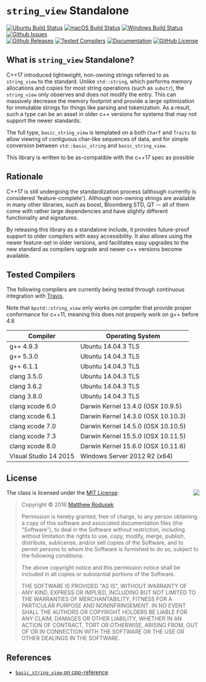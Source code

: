 # `string_view` Standalone

[![Ubuntu Build Status](https://github.com/bitwizeshift/string_view-standalone/workflows/Ubuntu/badge.svg?branch=master)](https://github.com/bitwizeshift/string_view-standalone/actions?query=workflow%3AUbuntu)
[![macOS Build Status](https://github.com/bitwizeshift/string_view-standalone/workflows/macOS/badge.svg?branch=master)](https://github.com/bitwizeshift/string_view-standalone/actions?query=workflow%3AmacOS)
[![Windows Build Status](https://github.com/bitwizeshift/string_view-standalone/workflows/Windows/badge.svg?branch=master)](https://github.com/bitwizeshift/string_view-standalone/actions?query=workflow%3AWindows)
[![Github Issues](https://img.shields.io/github/issues/bitwizeshift/string_view-standalone.svg)](http://github.com/bitwizeshift/string_view-standalone/issues)
<br/>
[![Github Releases](https://img.shields.io/github/release/bitwizeshift/string_view-standalone.svg)](https://github.com/bitwizeshift/string_view-standalone/releases)
[![Tested Compilers](https://img.shields.io/badge/compilers-gcc%20%7C%20clang-blue.svg)](#tested-compilers)
[![Documentation](https://img.shields.io/badge/docs-doxygen-blue.svg)](http://bitwizeshift.github.io/string_view-standalone)
[![GitHub License](https://img.shields.io/badge/license-MIT-blue.svg)](https://raw.githubusercontent.com/bitwizeshift/string_view-standalone/master/LICENSE.md)

## What is `string_view` Standalone?

C++17 introduced lightweight, non-owning strings referred to as `string_view` to the standard. Unlike `std::string`, which performs memory allocations
and copies for most string operations (such as `substr`), the `string_view` only observes and does not modify the entry.
This can massively decrease the memory footprint and provide a large optimization for immutable strings for things like parsing and tokenization. As a
result, such a type can be an asset in older c++ versions for systems that may not support the newer standards.

The full type, `basic_string_view` is templated on a both `CharT` and `Traits` to allow viewing of contiguous char-like sequences of data, and for
simple conversion between `std::basic_string` and `basic_string_view`.

This library is written to be as-compatible with the c++17 spec as possible

## Rationale

C++17 is still undergoing the standardization process (although currently is considered 'feature-complete'). Although non-owning strings are available in
many other libraries, such as boost, Bloomberg STD, QT -- all of them come with rather large dependencies and have slightly different functionality and
signatures.

By releasing this library as a standalone include, it provides future-proof support to older compilers with easy accessibility.
It also allows using the newer feature-set in older versions, and facilitates easy upgrades to the new standard as compilers upgrade and newer
c++ versions become available.

## Tested Compilers

The following compilers are currently being tested through continuous integration with [Travis](https://travis-ci.org/bitwizeshift/string_view-standalone).

Note that `bpstd::string_view` only works on compiler that provide proper conformance for c++11, meaning this
does not properly work on g++ before 4.8

| Compiler              | Operating System                   |
|-----------------------|------------------------------------|
| g++ 4.9.3             | Ubuntu 14.04.3 TLS                 |
| g++ 5.3.0             | Ubuntu 14.04.3 TLS                 |
| g++ 6.1.1             | Ubuntu 14.04.3 TLS                 |
| clang 3.5.0           | Ubuntu 14.04.3 TLS                 |
| clang 3.6.2           | Ubuntu 14.04.3 TLS                 |
| clang 3.8.0           | Ubuntu 14.04.3 TLS                 |
| clang xcode 6.0       | Darwin Kernel 13.4.0 (OSX 10.9.5)  |
| clang xcode 6.1       | Darwin Kernel 14.3.0 (OSX 10.10.3) |
| clang xcode 7.0       | Darwin Kernel 14.5.0 (OSX 10.10.5) |
| clang xcode 7.3       | Darwin Kernel 15.5.0 (OSX 10.11.5) |
| clang xcode 8.0       | Darwin Kernel 15.6.0 (OSX 10.11.6) |
| Visual Studio 14 2015	| Windows Server 2012 R2 (x64)       |

## License

<img align="right" src="http://opensource.org/trademarks/opensource/OSI-Approved-License-100x137.png">

The class is licensed under the [MIT License](http://opensource.org/licenses/MIT):

> Copyright &copy; 2016 [Matthew Rodusek](http://rodusek.me/)
>
> Permission is hereby granted, free of charge, to any person obtaining a copy
> of this software and associated documentation files (the "Software"), to deal
> in the Software without restriction, including without limitation the rights
> to use, copy, modify, merge, publish, distribute, sublicense, and/or sell
> copies of the Software, and to permit persons to whom the Software is
> furnished to do so, subject to the following conditions:
>
> The above copyright notice and this permission notice shall be included in all
> copies or substantial portions of the Software.
>
> THE SOFTWARE IS PROVIDED "AS IS", WITHOUT WARRANTY OF ANY KIND, EXPRESS OR
> IMPLIED, INCLUDING BUT NOT LIMITED TO THE WARRANTIES OF MERCHANTABILITY,
> FITNESS FOR A PARTICULAR PURPOSE AND NONINFRINGEMENT. IN NO EVENT SHALL THE
> AUTHORS OR COPYRIGHT HOLDERS BE LIABLE FOR ANY CLAIM, DAMAGES OR OTHER
> LIABILITY, WHETHER IN AN ACTION OF CONTRACT, TORT OR OTHERWISE, ARISING FROM,
> OUT OF OR IN CONNECTION WITH THE SOFTWARE OR THE USE OR OTHER DEALINGS IN THE
> SOFTWARE.

## References

- [`basic_string_view` on cpp-reference](http://en.cppreference.com/w/cpp/string/basic_string_view)
